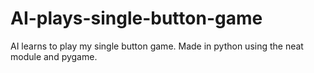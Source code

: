 # AI-plays-single-button-game

AI learns to play my single button game. Made in python using the neat module and pygame.
